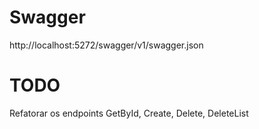 
# Swagger
http://localhost:5272/swagger/v1/swagger.json


# TODO
Refatorar os endpoints GetById, Create, Delete, DeleteList